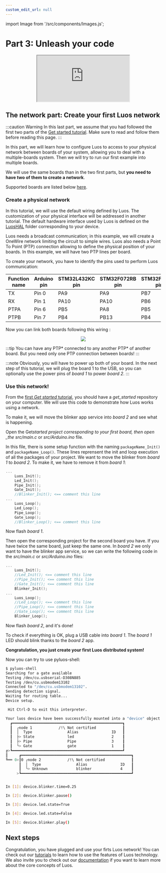 ```yaml
---
custom_edit_url: null
---
```


import Image from '/src/components/Images.js';

# Part 3: Unleash your code

<div align="center"><iframe className="player_iframe" src="https://www.youtube.com/embed/3NsDadp1IYM?feature=oembed" allow="accelerometer; autoplay; encrypted-media; gyroscope; picture-in-picture; fullscreen" ></iframe></div>

## The network part: Create your first Luos network

:::caution Warning
In this last part, we assume that you had followed the first two parts of the [Get started tutorial](/get-started/get-started). Make sure to read and follow them before reading this page.
:::

In this part, we will learn how to configure Luos to access to your physical network between boards of your system, allowing you to deal with a multiple-boards system. Then we will try to run our first example into multiple boards.

We will use the same boards than in the two first parts, but **you need to have two of them to create a network**.

Supported boards are listed below [here](/get-started/get-started1#setup-development-environment).

### Create a physical network

In this tutorial, we will use the default wiring defined by Luos. The customization of your physical interface will be addressed in another tutorial.
The default hardware interface used by Luos is defined on the [LuosHAL](https://github.com/Luos-io/LuosHAL) folder corresponding to your device.

Luos needs a broadcast communication; in this example, we will create a OneWire network limiting the circuit to simple wires.
Luos also needs a Point To Point (PTP) connection allowing to define the physical position of your boards. In this example, we will have two PTP lines per board.

To create your network, you have to identify the pins used to perform Luos communication:

| Function name | Arduino pin | STM32L432KC pin | STM32F072RB pin | STM32F401RE pin | STM32F410RB pin | STM32G431KB pin |
| ------------- | ----------- | --------------- | --------------- | --------------- | --------------- | --------------- |
| TX            | Pin 0       | PA9             | PA9             | PB7             | PB7             | PA9             |
| RX            | Pin 1       | PA10            | PA10            | PB6             | PB6             | PA10            |
| PTPA          | Pin 6       | PB5             | PA8             | PB5             | PB5             | PB5             |
| PTPB          | Pin 7       | PB4             | PB13            | PB4             | PB4             | PB4             |

Now you can link both boards following this wiring :

<div align="center">
  <Image src="/img/Get_started_board_connection_black.png" darkSrc="/img/Get_started_board_connection_white.png"/>
</div>

:::tip
You can have any PTP* connected to any another PTP* of another board. But you need only one PTP connection between boards!
:::

:::note
Obviously, you will have to power up both of your board. In the next step of this tutorial, we will plug the board 1 to the USB, so you can optionally use the power pins of _board 1_ to power _board 2_.
:::

### Use this network!

From the [first _Get started_ tutorial](/get-started/get-started), you should have a _get_started_ repository on your computer. We will use this code to demonstrate how Luos works using a network.

To make it, we will move the blinker app service into _board 2_ and see what is happening.

Open the Get*started project corresponding to your first board, then open \_the src/main.c* or _src/Arduino.ino_ file.

In this file, there is some setup function with the naming `packageName_Init()` and `packageName_Loop()`. These lines reprensent the init and loop execution of all the packages of your project.
We want to move the blinker from _board 1_ to _board 2_. To make it, we have to remove it from _board 1_:

```c
...
    Luos_Init();
    Led_Init();
    Pipe_Init();
    Gate_Init();
    //Blinker_Init(); <== comment this line
...
    Luos_Loop();
    Led_Loop();
    Pipe_Loop();
    Gate_Loop();
    //Blinker_Loop(); <== comment this line
```

Now flash _board 1_.

Then open the corresponding project for the second board you have. If you have twice the same board, just keep the same one.
In _board 2_ we only want to have the blinker app service, so we can write the following code in the _src/main.c_ or _src/Arduino.ino_ files:

```c
...
    Luos_Init();
    //Led_Init(); <== comment this line
    //Pipe_Init(); <== comment this line
    //Gate_Init(); <== comment this line
    Blinker_Init();
...
    Luos_Loop();
    //Led_Loop(); <== comment this line
    //Pipe_Loop(); <== comment this line
    //Gate_Loop(); <== comment this line
    Blinker_Loop();
```

Now flash _board 2_, and it's done!

To check if everything is OK, plug a USB cable into _board 1_. The _board 1_ LED should blink thanks to the _board 2_ app.

**Congratulation, you just create your first Luos distributed system!**

Now you can try to use pyluos-shell:

```bash
$ pyluos-shell
Searching for a gate available
Testing /dev/cu.usbserial-D308N885
Testing /dev/cu.usbmodem13102
Connected to "/dev/cu.usbmodem13102".
Sending detection signal.
Waiting for routing table...
Device setup.

 Hit Ctrl-D to exit this interpreter.

Your luos device have been successfully mounted into a "device" object:
  ┏━━━━━━━━━━━━━━━━━━━━━━━━━━━━━━━━━━━━━━━━━━━━━━━━━━┓
  ┃  ╭node 1            /!\ Not certified            ┃
  ┃  │  Type                Alias               ID   ┃
  ┃  ├> State               led                 2    ┃
  ┃  ├> Pipe                Pipe                3    ┃
  ┃  ╰> Gate                gate                1    ┃
╔>┗━━━━━━━━━━━━━━━━━━━━━━━━━━━━━━━━━━━━━━━━━━━━━━━━━━┛
║     ┏━━━━━━━━━━━━━━━━━━━━━━━━━━━━━━━━━━━━━━━━━━━━━━━━━━┓
╚══ 0>┃0 ╭node 2            /!\ Not certified            ┃
      ┃  │  Type                Alias               ID   ┃
      ┃  ╰> Unknown             blinker             4    ┃
     >┗━━━━━━━━━━━━━━━━━━━━━━━━━━━━━━━━━━━━━━━━━━━━━━━━━━┛


In [1]: device.blinker.time=0.25

In [2]: device.blinker.pause()

In [3]: device.led.state=True

In [4]: device.led.state=False

In [5]: device.blinker.play()

```

## Next steps

Congratulation, you have plugged and use your firts Luos network! You can check out our [tutorials](/tutorials/tutorials) to learn how to use the features of Luos technology. We also invite you to check out our [documentation](/docs/luos-technology/luos_tech) if you want to learn more about the core concepts of Luos.
